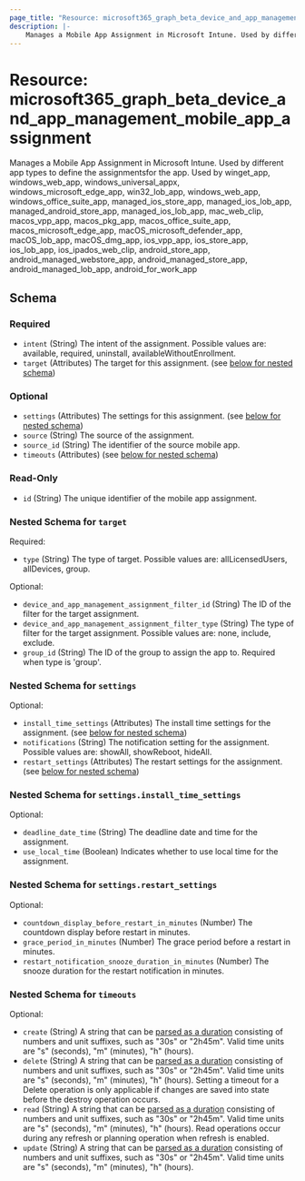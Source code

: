```yaml
---
page_title: "Resource: microsoft365_graph_beta_device_and_app_management_mobile_app_assignment"
description: |-
    Manages a Mobile App Assignment in Microsoft Intune. Used by different app types to define the assignmentsfor the app. Used by winget_app, windows_web_app, windows_universal_appx, windows_microsoft_edge_app, win32_lob_app, windows_web_app, windows_office_suite_app, managed_ios_store_app, managed_ios_lob_app, managed_android_store_app, managed_ios_lob_app, mac_web_clip, macos_vpp_app, macos_pkg_app, macos_office_suite_app, macos_microsoft_edge_app, macOS_microsoft_defender_app, macOS_lob_app, macOS_dmg_app, ios_vpp_app, ios_store_app, ios_lob_app, ios_ipados_web_clip, android_store_app, android_managed_webstore_app, android_managed_store_app, android_managed_lob_app, android_for_work_app
---
```


# Resource: microsoft365_graph_beta_device_and_app_management_mobile_app_assignment

Manages a Mobile App Assignment in Microsoft Intune. Used by different app types to define the assignmentsfor the app. Used by winget_app, windows_web_app, windows_universal_appx, windows_microsoft_edge_app, win32_lob_app, windows_web_app, windows_office_suite_app, managed_ios_store_app, managed_ios_lob_app, managed_android_store_app, managed_ios_lob_app, mac_web_clip, macos_vpp_app, macos_pkg_app, macos_office_suite_app, macos_microsoft_edge_app, macOS_microsoft_defender_app, macOS_lob_app, macOS_dmg_app, ios_vpp_app, ios_store_app, ios_lob_app, ios_ipados_web_clip, android_store_app, android_managed_webstore_app, android_managed_store_app, android_managed_lob_app, android_for_work_app



<!-- schema generated by tfplugindocs -->
## Schema

### Required

- `intent` (String) The intent of the assignment. Possible values are: available, required, uninstall, availableWithoutEnrollment.
- `target` (Attributes) The target for this assignment. (see [below for nested schema](#nestedatt--target))

### Optional

- `settings` (Attributes) The settings for this assignment. (see [below for nested schema](#nestedatt--settings))
- `source` (String) The source of the assignment.
- `source_id` (String) The identifier of the source mobile app.
- `timeouts` (Attributes) (see [below for nested schema](#nestedatt--timeouts))

### Read-Only

- `id` (String) The unique identifier of the mobile app assignment.

<a id="nestedatt--target"></a>
### Nested Schema for `target`

Required:

- `type` (String) The type of target. Possible values are: allLicensedUsers, allDevices, group.

Optional:

- `device_and_app_management_assignment_filter_id` (String) The ID of the filter for the target assignment.
- `device_and_app_management_assignment_filter_type` (String) The type of filter for the target assignment. Possible values are: none, include, exclude.
- `group_id` (String) The ID of the group to assign the app to. Required when type is 'group'.


<a id="nestedatt--settings"></a>
### Nested Schema for `settings`

Optional:

- `install_time_settings` (Attributes) The install time settings for the assignment. (see [below for nested schema](#nestedatt--settings--install_time_settings))
- `notifications` (String) The notification setting for the assignment. Possible values are: showAll, showReboot, hideAll.
- `restart_settings` (Attributes) The restart settings for the assignment. (see [below for nested schema](#nestedatt--settings--restart_settings))

<a id="nestedatt--settings--install_time_settings"></a>
### Nested Schema for `settings.install_time_settings`

Optional:

- `deadline_date_time` (String) The deadline date and time for the assignment.
- `use_local_time` (Boolean) Indicates whether to use local time for the assignment.


<a id="nestedatt--settings--restart_settings"></a>
### Nested Schema for `settings.restart_settings`

Optional:

- `countdown_display_before_restart_in_minutes` (Number) The countdown display before restart in minutes.
- `grace_period_in_minutes` (Number) The grace period before a restart in minutes.
- `restart_notification_snooze_duration_in_minutes` (Number) The snooze duration for the restart notification in minutes.



<a id="nestedatt--timeouts"></a>
### Nested Schema for `timeouts`

Optional:

- `create` (String) A string that can be [parsed as a duration](https://pkg.go.dev/time#ParseDuration) consisting of numbers and unit suffixes, such as "30s" or "2h45m". Valid time units are "s" (seconds), "m" (minutes), "h" (hours).
- `delete` (String) A string that can be [parsed as a duration](https://pkg.go.dev/time#ParseDuration) consisting of numbers and unit suffixes, such as "30s" or "2h45m". Valid time units are "s" (seconds), "m" (minutes), "h" (hours). Setting a timeout for a Delete operation is only applicable if changes are saved into state before the destroy operation occurs.
- `read` (String) A string that can be [parsed as a duration](https://pkg.go.dev/time#ParseDuration) consisting of numbers and unit suffixes, such as "30s" or "2h45m". Valid time units are "s" (seconds), "m" (minutes), "h" (hours). Read operations occur during any refresh or planning operation when refresh is enabled.
- `update` (String) A string that can be [parsed as a duration](https://pkg.go.dev/time#ParseDuration) consisting of numbers and unit suffixes, such as "30s" or "2h45m". Valid time units are "s" (seconds), "m" (minutes), "h" (hours).


